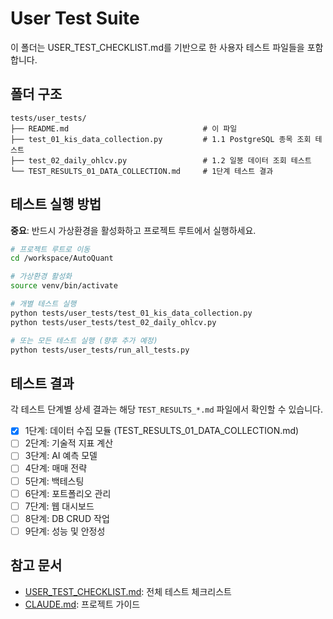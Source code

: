 # User Test Suite

이 폴더는 USER_TEST_CHECKLIST.md를 기반으로 한 사용자 테스트 파일들을 포함합니다.

## 폴더 구조

```
tests/user_tests/
├── README.md                              # 이 파일
├── test_01_kis_data_collection.py         # 1.1 PostgreSQL 종목 조회 테스트
├── test_02_daily_ohlcv.py                 # 1.2 일봉 데이터 조회 테스트
└── TEST_RESULTS_01_DATA_COLLECTION.md     # 1단계 테스트 결과
```

## 테스트 실행 방법

**중요**: 반드시 가상환경을 활성화하고 프로젝트 루트에서 실행하세요.

```bash
# 프로젝트 루트로 이동
cd /workspace/AutoQuant

# 가상환경 활성화
source venv/bin/activate

# 개별 테스트 실행
python tests/user_tests/test_01_kis_data_collection.py
python tests/user_tests/test_02_daily_ohlcv.py

# 또는 모든 테스트 실행 (향후 추가 예정)
python tests/user_tests/run_all_tests.py
```

## 테스트 결과

각 테스트 단계별 상세 결과는 해당 `TEST_RESULTS_*.md` 파일에서 확인할 수 있습니다.

- [x] 1단계: 데이터 수집 모듈 (TEST_RESULTS_01_DATA_COLLECTION.md)
- [ ] 2단계: 기술적 지표 계산
- [ ] 3단계: AI 예측 모델
- [ ] 4단계: 매매 전략
- [ ] 5단계: 백테스팅
- [ ] 6단계: 포트폴리오 관리
- [ ] 7단계: 웹 대시보드
- [ ] 8단계: DB CRUD 작업
- [ ] 9단계: 성능 및 안정성

## 참고 문서

- [USER_TEST_CHECKLIST.md](../../USER_TEST_CHECKLIST.md): 전체 테스트 체크리스트
- [CLAUDE.md](../../CLAUDE.md): 프로젝트 가이드
